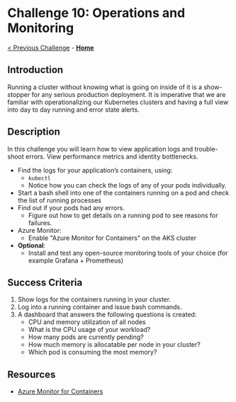 # Challenge 10: Operations and Monitoring

[< Previous Challenge](./09-networking.md) - **[Home](../README.md)**

## Introduction

Running a cluster without knowing what is going on inside of it is a show-stopper for any serious production deployment. It is imperative that we are familiar with operationalizing our Kubernetes clusters and having a full view into day to day running and error state alerts.

## Description

In this challenge you will learn how to view application logs and trouble-shoot errors. View performance metrics and identity bottlenecks.

- Find the logs for your application’s containers, using:
	- `kubectl`
	- Notice how you can check the logs of any of your pods individually.
- Start a bash shell into one of the containers running on a pod and check the list of running processes
- Find out if your pods had any errors.
	- Figure out how to get details on a running pod to see reasons for failures.
- Azure Monitor:
	- Enable "Azure Monitor for Containers" on the AKS cluster
- **Optional**:
	- Install and test any open-source monitoring tools of your choice (for example Grafana + Prometheus)

## Success Criteria

1. Show logs for the containers running in your cluster.
2. Log into a running container and issue bash commands.
3. A dashboard that answers the following questions is created:
	- CPU and memory utilization of all nodes
	- What is the CPU usage of your workload? 
	- How many pods are currently pending?
	- How much memory is allocatable per node in your cluster?
	- Which pod is consuming the most memory?

## Resources
- [Azure Monitor for Containers](https://docs.microsoft.com/en-us/azure/azure-monitor/insights/container-insights-overview)
